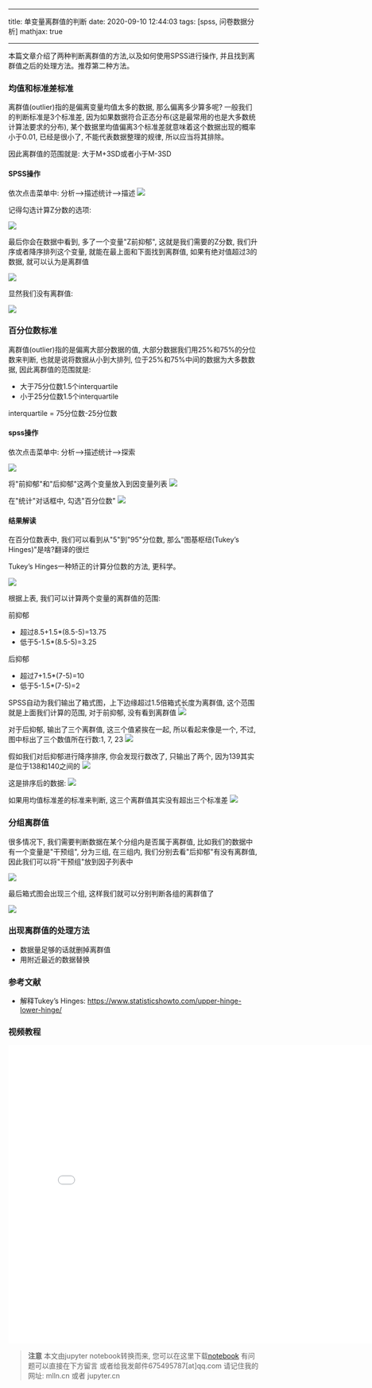 
---

title: 单变量离群值的判断
date: 2020-09-10 12:44:03
tags: [spss, 问卷数据分析]
mathjax: true

---

本篇文章介绍了两种判断离群值的方法,以及如何使用SPSS进行操作, 并且找到离群值之后的处理方法。推荐第二种方法。

<!--more-->
<!-- toc -->

### 均值和标准差标准

离群值(outlier)指的是偏离变量均值太多的数据, 那么偏离多少算多呢? 一般我们的判断标准是3个标准差, 因为如果数据符合正态分布(这是最常用的也是大多数统计算法要求的分布), 某个数据里均值偏离3个标准差就意味着这个数据出现的概率小于0.01, 已经是很小了, 不能代表数据整理的规律, 所以应当将其排除。

因此离群值的范围就是: 大于M+3SD或者小于M-3SD

#### SPSS操作
依次点击菜单中: 分析-->描述统计-->描述
<img src="imgs/01-01.png">

记得勾选计算Z分数的选项:

<img src="imgs/01-02.png">

最后你会在数据中看到, 多了一个变量"Z前抑郁", 这就是我们需要的Z分数, 我们升序或者降序排列这个变量, 就能在最上面和下面找到离群值, 如果有绝对值超过3的数据, 就可以认为是离群值

<img src="imgs/01-03.png">

显然我们没有离群值:

<img src="imgs/01-04.png">

### 百分位数标准

离群值(outlier)指的是偏离大部分数据的值, 大部分数据我们用25%和75%的分位数来判断, 也就是说将数据从小到大排列, 位于25%和75%中间的数据为大多数数据, 因此离群值的范围就是:

- 大于75分位数1.5个interquartile
- 小于25分位数1.5个interquartile

interquartile = 75分位数-25分位数

#### spss操作

依次点击菜单中: 分析-->描述统计-->探索

<img src="imgs/01-05.png">

将"前抑郁"和"后抑郁"这两个变量放入到因变量列表
<img src="imgs/01-06.png">

在"统计"对话框中, 勾选"百分位数"
<img src="imgs/01-07.png">

#### 结果解读

在百分位数表中, 我们可以看到从"5"到"95"分位数, 那么"图基枢纽(Tukey’s Hinges)"是啥?翻译的很烂

Tukey’s Hinges一种矫正的计算分位数的方法, 更科学。

<img src="imgs/01-08.png">

根据上表, 我们可以计算两个变量的离群值的范围:

前抑郁
- 超过8.5+1.5*(8.5-5)=13.75
- 低于5-1.5*(8.5-5)=3.25

后抑郁
- 超过7+1.5*(7-5)=10
- 低于5-1.5*(7-5)=2

SPSS自动为我们输出了箱式图，上下边缘超过1.5倍箱式长度为离群值, 这个范围就是上面我们计算的范围, 对于前抑郁, 没有看到离群值
<img src="imgs/01-09.png">

对于后抑郁, 输出了三个离群值, 这三个值紧挨在一起, 所以看起来像是一个, 不过, 图中标出了三个数值所在行数:1, 7, 23
<img src="imgs/01-10.png">

假如我们对后抑郁进行降序排序, 你会发现行数改了, 只输出了两个, 因为139其实是位于138和140之间的
<img src="imgs/01-11.png">

这是排序后的数据:
<img src="imgs/01-12.png">

如果用均值标准差的标准来判断, 这三个离群值其实没有超出三个标准差
<img src="imgs/01-13.png">

### 分组离群值

很多情况下, 我们需要判断数据在某个分组内是否属于离群值, 比如我们的数据中有一个变量是"干预组", 分为三组, 在三组内, 我们分别去看"后抑郁"有没有离群值, 因此我们可以将"干预组"放到因子列表中


<img src="imgs/01-14.png">

最后箱式图会出现三个组, 这样我们就可以分别判断各组的离群值了 

<img src="imgs/01-15.png">

### 出现离群值的处理方法

- 数据量足够的话就删掉离群值
- 用附近最近的数据替换

### 参考文献

- 解释Tukey’s Hinges: https://www.statisticshowto.com/upper-hinge-lower-hinge/

### 视频教程

<iframe src="//player.bilibili.com/player.html?aid=669598505&bvid=BV13a4y1j7n5&cid=234252503&page=1" scrolling="no" border="0" frameborder="no" framespacing="0" allowfullscreen="true"  style="width:800px;height:600px"> </iframe>

> **注意**
> 本文由jupyter notebook转换而来, 您可以在这里下载[notebook](01-单变量离群值的判断.ipynb)
> 有问题可以直接在下方留言
> 或者给我发邮件675495787[at]qq.com
> 请记住我的网址: mlln.cn 或者 jupyter.cn
